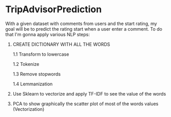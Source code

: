 # TripAdvisorPrediction

With a given dataset with comments from users and the start rating, my goal will be to predict the rating start when a user enter a comment. 
To do that I'm gonna apply various NLP steps:

1. CREATE DICTIONARY WITH ALL THE WORDS

    1.1 Transform to lowercase

    1.2 Tokenize

    1.3 Remove stopwords

    1.4 Lemmanization

   
   
2. Use Sklearn to vectorize and apply TF-IDF to see the value of the words
3. PCA to show graphically the scatter plot of most of the words values (Vectorization)


 
